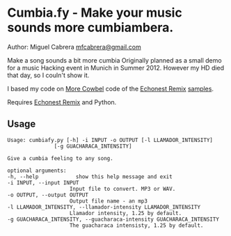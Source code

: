 # Cumbia.fy - Make your music sounds more cumbiambera.

Author: Miguel Cabrera <mfcabrera@gmail.com>


Make a song sounds a bit more cumbia
Originally planned as a small demo for a music Hacking event in Munich in Summer 2012.
However my HD died that day, so I couln't show it.

I based my code on  [More Cowbel](http://example.com/)  code of the
[Echonest Remix](http://echonest.github.io/remix/)
[samples](http://echonest.github.io/remix/examples.html).

Requires [Echonest Remix](http://echonest.github.io/remix/) and Python.

## Usage


    Usage: cumbiafy.py [-h] -i INPUT -o OUTPUT [-l LLAMADOR_INTENSITY]
                   [-g GUACHARACA_INTENSITY]

    Give a cumbia feeling to any song.

    optional arguments:
    -h, --help            show this help message and exit
    -i INPUT, --input INPUT
                        Input file to convert. MP3 or WAV.
    -o OUTPUT, --output OUTPUT
                        Output file name - an mp3
    -l LLAMADOR_INTENSITY, --llamador-intensity LLAMADOR_INTENSITY
                        Llamador intensity, 1.25 by default.
    -g GUACHARACA_INTENSITY, --guacharaca-intensity GUACHARACA_INTENSITY
                        The guacharaca intensisty, 1.25 by default.

